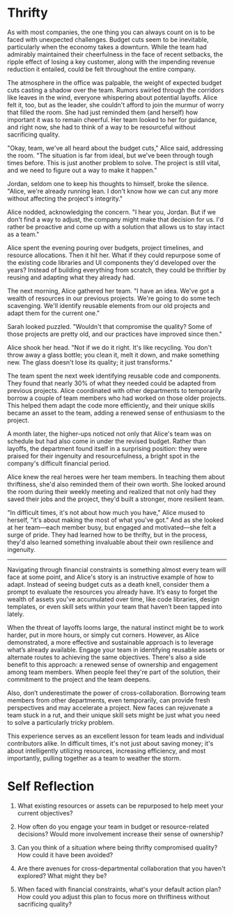 # Thrifty

As with most companies, the one thing you can always count on is to be faced with unexpected challenges. Budget cuts seem to be inevitable, particularly when the economy takes a downturn. While the team had admirably maintained their cheerfulness in the face of recent setbacks, the ripple effect of losing a key customer, along with the impending revenue reduction it entailed, could be felt throughout the entire company.

The atmosphere in the office was palpable, the weight of expected budget cuts casting a shadow over the team. Rumors swirled through the corridors like leaves in the wind, everyone whispering about potential layoffs. Alice felt it, too, but as the leader, she couldn't afford to join the murmur of worry that filled the room. She had just reminded them (and herself) how important it was to remain cheerful. Her team looked to her for guidance, and right now, she had to think of a way to be resourceful without sacrificing quality.

"Okay, team, we've all heard about the budget cuts," Alice said, addressing the room. "The situation is far from ideal, but we've been through tough times before. This is just another problem to solve. The project is still vital, and we need to figure out a way to make it happen."

Jordan, seldom one to keep his thoughts to himself, broke the silence. "Alice, we're already running lean. I don't know how we can cut any more without affecting the project's integrity."

Alice nodded, acknowledging the concern. "I hear you, Jordan. But if we don't find a way to adjust, the company might make that decision for us. I'd rather be proactive and come up with a solution that allows us to stay intact as a team."

Alice spent the evening pouring over budgets, project timelines, and resource allocations. Then it hit her. What if they could repurpose some of the existing code libraries and UI components they'd developed over the years? Instead of building everything from scratch, they could be thriftier by reusing and adapting what they already had.

The next morning, Alice gathered her team. "I have an idea. We've got a wealth of resources in our previous projects. We're going to do some tech scavenging. We'll identify reusable elements from our old projects and adapt them for the current one."

Sarah looked puzzled. "Wouldn't that compromise the quality? Some of those projects are pretty old, and our practices have improved since then."

Alice shook her head. "Not if we do it right. It's like recycling. You don't throw away a glass bottle; you clean it, melt it down, and make something new. The glass doesn't lose its quality; it just transforms."

The team spent the next week identifying reusable code and components. They found that nearly 30% of what they needed could be adapted from previous projects. Alice coordinated with other departments to temporarily borrow a couple of team members who had worked on those older projects. This helped them adapt the code more efficiently, and their unique skills became an asset to the team, adding a renewed sense of enthusiasm to the project.

A month later, the higher-ups noticed not only that Alice's team was on schedule but had also come in under the revised budget. Rather than layoffs, the department found itself in a surprising position: they were praised for their ingenuity and resourcefulness, a bright spot in the company's difficult financial period.

Alice knew the real heroes were her team members. In teaching them about thriftiness, she'd also reminded them of their own worth. She looked around the room during their weekly meeting and realized that not only had they saved their jobs and the project, they'd built a stronger, more resilient team.

"In difficult times, it's not about how much you have," Alice mused to herself, "it's about making the most of what you've got." And as she looked at her team—each member busy, but engaged and motivated—she felt a surge of pride. They had learned how to be thrifty, but in the process, they'd also learned something invaluable about their own resilience and ingenuity.

---

Navigating through financial constraints is something almost every team will face at some point, and Alice's story is an instructive example of how to adapt. Instead of seeing budget cuts as a death knell, consider them a prompt to evaluate the resources you already have. It’s easy to forget the wealth of assets you've accumulated over time, like code libraries, design templates, or even skill sets within your team that haven’t been tapped into lately.

When the threat of layoffs looms large, the natural instinct might be to work harder, put in more hours, or simply cut corners. However, as Alice demonstrated, a more effective and sustainable approach is to leverage what’s already available. Engage your team in identifying reusable assets or alternate routes to achieving the same objectives. There's also a side benefit to this approach: a renewed sense of ownership and engagement among team members. When people feel they're part of the solution, their commitment to the project and the team deepens.

Also, don’t underestimate the power of cross-collaboration. Borrowing team members from other departments, even temporarily, can provide fresh perspectives and may accelerate a project. New faces can rejuvenate a team stuck in a rut, and their unique skill sets might be just what you need to solve a particularly tricky problem.

This experience serves as an excellent lesson for team leads and individual contributors alike. In difficult times, it's not just about saving money; it's about intelligently utilizing resources, increasing efficiency, and most importantly, pulling together as a team to weather the storm.

# Self Reflection

1. What existing resources or assets can be repurposed to help meet your current objectives?

2. How often do you engage your team in budget or resource-related decisions? Would more involvement increase their sense of ownership?

3. Can you think of a situation where being thrifty compromised quality? How could it have been avoided?

4. Are there avenues for cross-departmental collaboration that you haven't explored? What might they be?

5. When faced with financial constraints, what's your default action plan? How could you adjust this plan to focus more on thriftiness without sacrificing quality?
